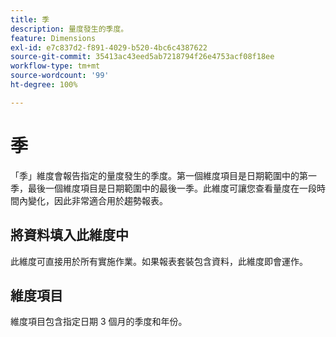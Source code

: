 ```yaml
---
title: 季
description: 量度發生的季度。
feature: Dimensions
exl-id: e7c837d2-f891-4029-b520-4bc6c4387622
source-git-commit: 35413ac43eed5ab7218794f26e4753acf08f18ee
workflow-type: tm+mt
source-wordcount: '99'
ht-degree: 100%

---
```


# 季

「季」維度會報告指定的量度發生的季度。第一個維度項目是日期範圍中的第一季，最後一個維度項目是日期範圍中的最後一季。此維度可讓您查看量度在一段時間內變化，因此非常適合用於趨勢報表。

## 將資料填入此維度中

此維度可直接用於所有實施作業。如果報表套裝包含資料，此維度即會運作。

## 維度項目

維度項目包含指定日期 3 個月的季度和年份。
